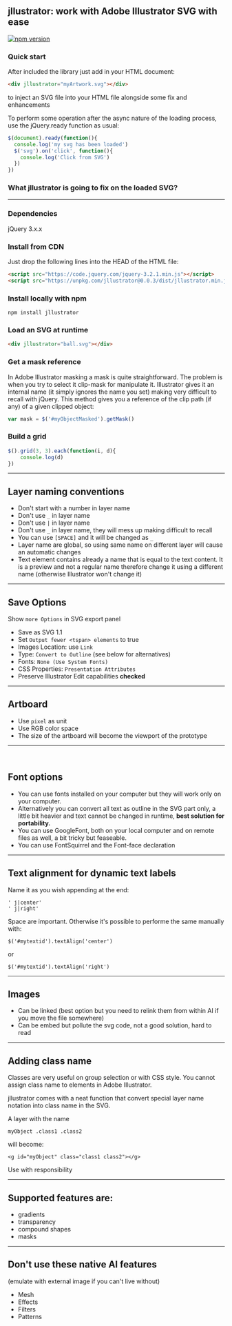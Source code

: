 ## jllustrator: work with Adobe Illustrator SVG with ease 

[![npm version](https://badge.fury.io/js/jllustrator.svg)](https://badge.fury.io/js/jllustrator)





### Quick start

After included the library just add in your HTML document:

```html
<div jllustrator="myArtwork.svg"></div>
```

to inject an SVG file into your HTML file alongside some fix and enhancements

To perform some operation after the async nature of the loading process, use the jQuery.ready function as usual:

```javascript
$(document).ready(function(){
  console.log('my svg has been loaded')
  $('svg').on('click', function(){
    console.log('Click from SVG')
  })
})
```



### What jllustrator is going to fix on the loaded SVG?



---

### Dependencies

jQuery 3.x.x

### Install from CDN

Just drop the following lines into the HEAD of the HTML file:

```html
<script src="https://code.jquery.com/jquery-3.2.1.min.js"></script>
<script src="https://unpkg.com/jllustrator@0.0.3/dist/jllustrator.min.js"></script>
```



### Install locally with npm

```
npm install jllustrator
```



### Load an SVG at runtime

```html
<div jllustrator="ball.svg"></div>
```


### Get a mask reference

In Adobe Illustrator masking a mask is quite straightforward. The problem is when you try to select it clip-mask for manipulate it. Illustrator gives it an internal name (it simply ignores the name you set) making very difficult to recall with jQuery.
This method gives you a reference of the clip path (if any) of a given clipped object:

```js
var mask = $('#myObjectMasked').getMask()
```



### Build a grid

```js
$().grid(3, 3).each(function(i, d){
    console.log(d)
})
```

---

## Layer naming conventions

- Don't start with a number in layer name
- Don't use ```_``` in layer name
- Don't use ```|``` in layer name
- Don't use ```_``` in layer name, they will mess up making difficult to recall
- You can use ```[SPACE]``` and it will be changed as ```_```
- Layer name are global, so using same name on different layer will cause an automatic changes
- Text element contains already a name that is equal to the text content. It is a preview and not a regular name therefore change it using a different name (otherwise Illustrator won't change it)

---

## Save Options

Show ```more Options``` in SVG export panel

- Save as SVG 1.1
- Set ```Output fewer <tspan> elements``` to true
- Images Location: use ```Link```
- Type: ```Convert to Outline``` (see below for alternatives)
- Fonts: ```None (Use System Fonts)```
- CSS Properties: ```Presentation Attributes```
- Preserve Illustrator Edit capabilities **checked**

---

## Artboard 

- Use ```pixel``` as unit
- Use RGB color space 
- The size of the artboard will become the viewport of the prototype

---


​    
## Font options

- You can use fonts installed on your computer but they will work only on your computer.
- Alternatively you can convert all text as outline in the SVG part only, a little bit heavier and text cannot be changed in runtime, **best solution for portability.**
- You can use GoogleFont, both on your local computer and on remote files as well, a bit tricky but feaseable.
- You can use FontSquirrel and the Font-face declaration


---

## Text alignment for dynamic text labels

Name it as you wish appending at the end:

    ' j|center'
    ' j|right'

Space are important.
Otherwise it's possible to performe the same manually with:

    $('#mytextid').textAlign('center')

or

    $('#mytextid').textAlign('right')


---

## Images

- Can be linked (best option but you need to relink them from within AI if you move the file somewhere)
- Can be embed but pollute the svg code, not a good solution, hard to read






---

## Adding class name

Classes are very useful on group selection or with CSS style. You cannot assign class name to elements in Adobe Illustrator.  

jllustrator comes with a neat function that convert special layer name notation into class name in the SVG.

A layer with the name

```myObject .class1 .class2```

will become:

```<g id="myObject" class="class1 class2"></g>```

Use with responsibility

---

## Supported features are:

- gradients
- transparency
- compound shapes
- masks

---

## Don't use these native AI features 

(emulate with external image if you can't live without)

- Mesh
- Effects
- Filters
- Patterns

